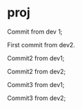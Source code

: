 # proj
Commit from dev 1;

First commit from dev2.

Commit2 from dev1;

Commit2 from dev2;

Commit3 from dev1;

Commit3 from dev2;
